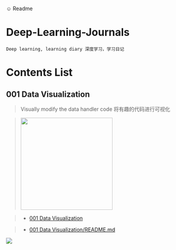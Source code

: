 :relaxed: Readme <!-- Emoji cheat sheet https://www.webfx.com/tools/emoji-cheat-sheet/ -->

# Deep-Learning-Journals
```
Deep learning, learning diary 深度学习，学习日记
```
# Contents List

## 001 Data Visualization

> Visually modify the data handler code 将有趣的代码进行可视化

> <div align="left">
> <img src="https://github.com/Sun365/Deep-Learning-Journals/blob/main/001%20Data%20Visualization/Data/my.gif" width="250">
> </div>

> * [001 Data Visualization](https://github.com/Sun365/Deep-Learning-Journals/tree/main/001%20Data%20Visualization)

> * [001 Data Visualization/README.md](https://github.com/Sun365/Deep-Learning-Journals/blob/main/001%20Data%20Visualization/README.md)


<img src="https://media.giphy.com/media/vFKqnCdLPNOKc/giphy.gif">
